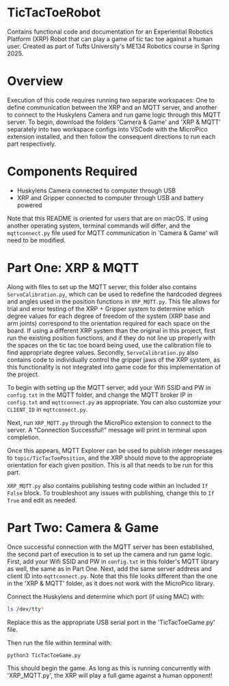 # TicTacToeRobot
Contains functional code and documentation for an Experiential Robotics Platform (XRP) Robot that can play a game of tic tac toe against a human user. Created as part of Tufts University's ME134 Robotics course in Spring 2025. 

# Overview 
Execution of this code requires running two separate workspaces: One to define communication between the XRP and an MQTT server, and another to connect to the Huskylens Camera and run game logic through this MQTT server. To begin, download the folders 'Camera & Game' and 'XRP & MQTT' separately into two workspace configs into VSCode with the MicroPico extension installed, and then follow the consequent directions to run each part respectively. 

# Components Required
- Huskylens Camera connected to computer through USB
- XRP and Gripper connected to computer through USB and battery powered

Note that this README is oriented for users that are on macOS. If using another operating system, terminal commands will differ, and the `mqttconnect.py` file used for MQTT communication in 'Camera & Game' will need to be modified. 

# Part One: XRP & MQTT

Along with files to set up the MQTT server, this folder also contains `ServoCalibration.py`, which can be used to redefine the hardcoded degrees and angles used in the position functions in `XRP_MQTT.py`. This file allows for trial and error testing of the XRP + Gripper system to determine which degree values for each degree of freedom of the system (XRP base and arm joints) correspond to the orientation required for each space on the board. If using a different XRP system than the original in this project, first run the existing position functions, and if they do not line up properly with the spaces on the tic tac toe board being used, use the calibration file to find appropriate degree values. Secondly, `ServoCalibration.py` also contains code to individually control the gripper jaws of the XRP system, as this functionality is not integrated into game code for this implementation of the project. 

To begin with setting up the MQTT server, add your Wifi SSID and PW in `config.txt` in the MQTT folder, and change the MQTT broker IP in `config.txt` and `mqttconnect.py` as appropriate. You can also customize your `CLIENT_ID` in `mqttconnect.py`.

Next, run `XRP_MQTT.py` through the MicroPico extension to connect to the server. A "Connection Successful!" message will print in terminal upon completion. 

Once this appears, MQTT Explorer can be used to publish integer messages to `topic/TicTacToePosition`, and the XRP should move to the appropriate orientation for each given position. This is all that needs to be run for this part.

`XRP_MQTT.py` also contains publishing testing code within an included `If False` block. To troubleshoot any issues with publishing, change this to `If True` and edit as needed.

# Part Two: Camera & Game

Once successful connection with the MQTT server has been established, the second part of execution is to set up the camera and run game logic. First, add your Wifi SSID and PW in `config.txt` in this folder's MQTT library as well, the same as in Part One. Next, add the same server address and client ID into `mqttconnect.py`. Note that this file looks different than the one in the 'XRP & MQTT' folder, as it does not work with the MicroPico library. 

Connect the Huskylens and determine which port (if using MAC) with:

```bash
ls /dev/tty*
```
Replace this as the appropriate USB serial port in the 'TicTacToeGame.py' file. 

Then run the file within terminal with: 

```bash
python3 TicTacToeGame.py
```
This should begin the game. As long as this is running concurrently with 'XRP_MQTT.py', the XRP will play a full game against a human opponent! 

